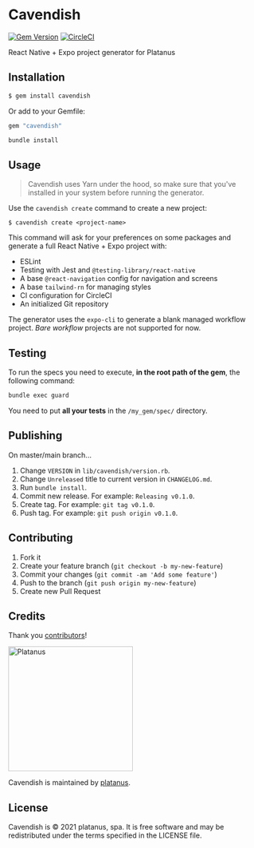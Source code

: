# Cavendish

[![Gem Version](https://badge.fury.io/rb/cavendish.svg)](https://badge.fury.io/rb/cavendish)
[![CircleCI](https://circleci.com/gh/platanus/cavendish.svg?style=shield)](https://app.circleci.com/pipelines/github/platanus/cavendish)

React Native + Expo project generator for Platanus

## Installation

```bash
$ gem install cavendish
```

Or add to your Gemfile:

```ruby
gem "cavendish"
```

```bash
bundle install
```

## Usage

> Cavendish uses Yarn under the hood, so make sure that you've installed in your system before running the generator.

Use the `cavendish create` command to create a new project:

    $ cavendish create <project-name>

This command will ask for your preferences on some packages and generate a full React Native + Expo project with:

- ESLint
- Testing with Jest and `@testing-library/react-native`
- A base `@react-navigation` config for navigation and screens
- A base `tailwind-rn` for managing styles
- CI configuration for CircleCI
- An initialized Git repository

The generator uses the `expo-cli` to generate a blank managed workflow project. *Bare workflow* projects are not supported for now.

## Testing

To run the specs you need to execute, **in the root path of the gem**, the following command:

```bash
bundle exec guard
```

You need to put **all your tests** in the `/my_gem/spec/` directory.

## Publishing

On master/main branch...

1. Change `VERSION` in `lib/cavendish/version.rb`.
2. Change `Unreleased` title to current version in `CHANGELOG.md`.
3. Run `bundle install`.
4. Commit new release. For example: `Releasing v0.1.0`.
5. Create tag. For example: `git tag v0.1.0`.
6. Push tag. For example: `git push origin v0.1.0`.

## Contributing

1. Fork it
2. Create your feature branch (`git checkout -b my-new-feature`)
3. Commit your changes (`git commit -am 'Add some feature'`)
4. Push to the branch (`git push origin my-new-feature`)
5. Create new Pull Request

## Credits

Thank you [contributors](https://github.com/platanus/cavendish/graphs/contributors)!

<img src="http://platan.us/gravatar_with_text.png" alt="Platanus" width="250"/>

Cavendish is maintained by [platanus](http://platan.us).

## License

Cavendish is © 2021 platanus, spa. It is free software and may be redistributed under the terms specified in the LICENSE file.
